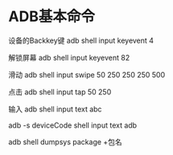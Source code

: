 # ADB基本命令

设备的Backkey键
adb shell input keyevent 4

解锁屏幕
adb shell input keyevent 82

滑动
adb shell input swipe 50 250 250 250 500

点击
adb shell input tap 50 250

输入
adb shell input text abc

adb -s deviceCode shell input text adb

adb shell dumpsys package +包名